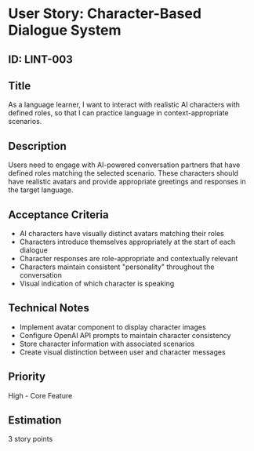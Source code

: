 # User Story: Character-Based Dialogue System

## ID: LINT-003

## Title
As a language learner, I want to interact with realistic AI characters with defined roles, so that I can practice language in context-appropriate scenarios.

## Description
Users need to engage with AI-powered conversation partners that have defined roles matching the selected scenario. These characters should have realistic avatars and provide appropriate greetings and responses in the target language.

## Acceptance Criteria
- AI characters have visually distinct avatars matching their roles
- Characters introduce themselves appropriately at the start of each dialogue
- Character responses are role-appropriate and contextually relevant
- Characters maintain consistent "personality" throughout the conversation
- Visual indication of which character is speaking

## Technical Notes
- Implement avatar component to display character images
- Configure OpenAI API prompts to maintain character consistency
- Store character information with associated scenarios
- Create visual distinction between user and character messages

## Priority
High - Core Feature

## Estimation
3 story points
